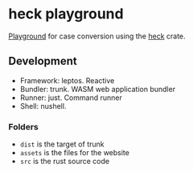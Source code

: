 # heck playground

[Playground](https://saona-raimundo.github.io/heck_playground/) for case conversion using the [heck](https://crates.io/crates/heck/) crate.

## Development

- Framework: leptos. Reactive 
- Bundler: trunk. WASM web application bundler
- Runner: just. Command runner
- Shell: nushell. 

### Folders
- `dist` is the target of trunk
- `assets` is the files for the website
- `src` is the rust source code